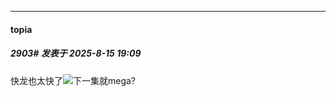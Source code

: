 ﻿
*****

####  topia  
##### 2903#       发表于 2025-8-15 19:09

快龙也太快了<img src="https://static.stage1st.com/image/smiley/face2017/001.png" referrerpolicy="no-referrer">下一集就mega?

